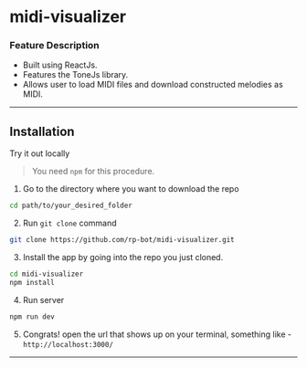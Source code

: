 # midi-visualizer
### Feature Description

- Built using ReactJs.
- Features the ToneJs library.
- Allows user to load MIDI files and download constructed melodies as MIDI.

---
## Installation 
Try it out locally
> You need `npm` for this procedure. 

1. Go to the directory where you want to download the repo
```sh
cd path/to/your_desired_folder
```
2. Run `git clone` command
``` sh
git clone https://github.com/rp-bot/midi-visualizer.git
```
3. Install the app by going into the repo you just cloned.
```sh
cd midi-visualizer
npm install
```
4. Run server
```sh
npm run dev
```
5. Congrats! open the url that shows up on your terminal, something like - `http://localhost:3000/`
---
